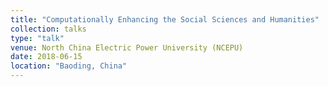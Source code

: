 ```yaml
---
title: "Computationally Enhancing the Social Sciences and Humanities"
collection: talks
type: "talk"
venue: North China Electric Power University (NCEPU)
date: 2018-06-15
location: "Baoding, China"
---
```


